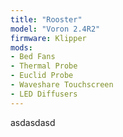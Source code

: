 ```yaml
---
title: "Rooster"
model: "Voron 2.4R2"
firmware: Klipper
mods:
- Bed Fans
- Thermal Probe
- Euclid Probe
- Waveshare Touchscreen
- LED Diffusers
---
```


asdasdasd
